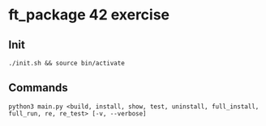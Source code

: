 # ft_package 42 exercise

## Init

```./init.sh && source bin/activate```

## Commands

```python3 main.py <build, install, show, test, uninstall, full_install, full_run, re, re_test> [-v, --verbose]```



